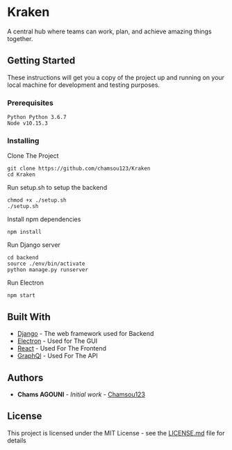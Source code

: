 # Kraken
A central hub where teams can work, plan, and achieve amazing things together.

## Getting Started
These instructions will get you a copy of the project up and running on your local machine for development and testing purposes.

### Prerequisites
```
Python Python 3.6.7
Node v10.15.3
```

### Installing
Clone The Project
```
git clone https://github.com/chamsou123/Kraken
cd Kraken
```

Run setup.sh to setup the backend
```
chmod +x ./setup.sh
./setup.sh
```

Install npm dependencies
```
npm install
```

Run Django server
```
cd backend
source ./env/bin/activate
python manage.py runserver
```

Run Electron
```
npm start
```

## Built With

* [Django](https://www.djangoproject.com/) - The web framework used for Backend
* [Electron](https://electronjs.org) - Used for The GUI
* [React](https://reactjs.org/) - Used For The Frontend
* [GraphQl](https://graphql.org/) - Used For The API

## Authors

* **Chams AGOUNI** - *Initial work* - [Chamsou123](https://github.com/chamsou123)

## License

This project is licensed under the MIT License - see the [LICENSE.md](LICENSE.md) file for details
